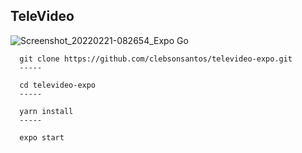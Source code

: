 ## TeleVideo

![Screenshot_20220221-082654_Expo Go](https://user-images.githubusercontent.com/60331806/154947994-2be48946-9e7c-4dca-b517-1a393eeff422.jpg)

```
  git clone https://github.com/clebsonsantos/televideo-expo.git
  -----
  
  cd televideo-expo
  -----
  
  yarn install
  -----
  
  expo start
```
